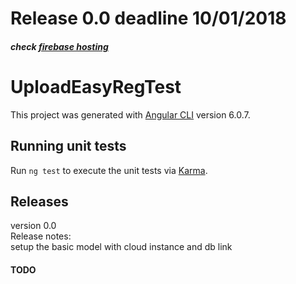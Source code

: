 # Release 0.0 deadline 10/01/2018

##### check <a href="https://uploadeasy-66923.firebaseapp.com/">firebase hosting</a>

# UploadEasyRegTest

This project was generated with [Angular CLI](https://github.com/angular/angular-cli) version 6.0.7.

## Running unit tests

Run `ng test` to execute the unit tests via [Karma](https://karma-runner.github.io).

## Releases
version 0.0<br>
Release notes:<br>
setup the basic model with cloud instance and db link

#### TODO
